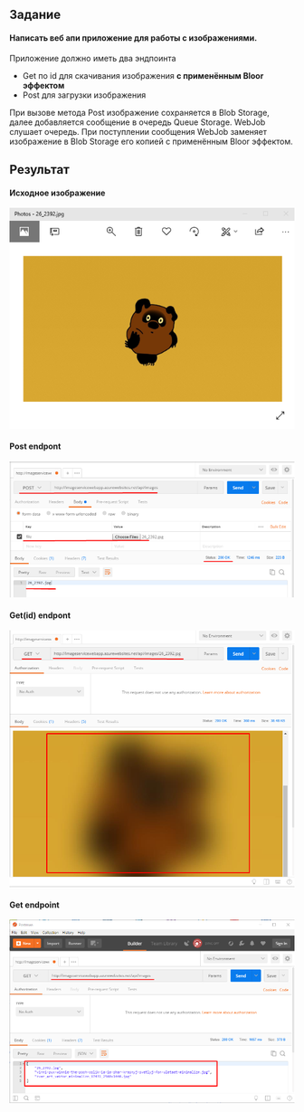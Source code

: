 ## Задание

#### Написать веб апи приложение для работы с изображениями. 

Приложение должно иметь два эндпоинта 
- Get по id для скачивания изображения **с применённым Bloor эффектом**
- Post для загрузки изображения 

При вызове метода Post изображение сохраняется в Blob Storage, далее добавляется сообщение в очередь Queue Storage. 
WebJob слушает очередь. При поступлении сообщения WebJob заменяет изображение в Blob Storage его копией с применённым Bloor эффектом. 

## Результат

#### Исходное изображение
![alt-текст](https://github.com/ChristinaGolovach/AzureBlobStorageWorkshop/blob/master/Screenshot_10.png "Исходное изображение")


#### Post endpont
![alt-текст](https://github.com/ChristinaGolovach/AzureBlobStorageWorkshop/blob/master/Screenshot_7.png "Post endpont")


#### Get(id) endpont
![alt-текст](https://github.com/ChristinaGolovach/AzureBlobStorageWorkshop/blob/master/Screenshot_5.png "Get(id) endpont")


#### Get endpoint
![alt-текст](https://github.com/ChristinaGolovach/AzureBlobStorageWorkshop/blob/master/Screenshot_4.png "Get endpoint")
